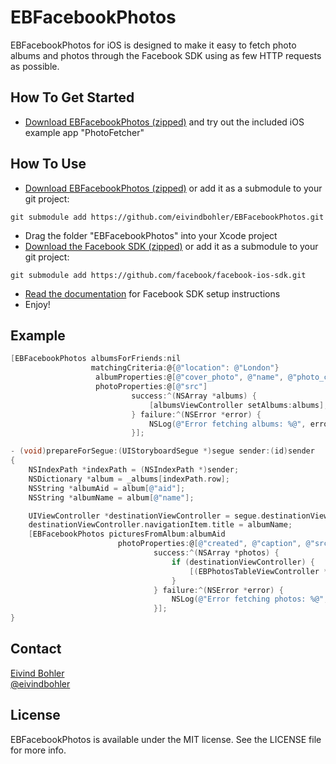 # EBFacebookPhotos
EBFacebookPhotos for iOS is designed to make it easy to fetch photo albums and photos through the Facebook SDK using as few HTTP requests as possible.

## How To Get Started
- [Download EBFacebookPhotos (zipped)](https://github.com/eivindbohler/EBFacebookPhotos/zipball/master) and try out the included iOS example app "PhotoFetcher"

## How To Use
- [Download EBFacebookPhotos (zipped)](https://github.com/eivindbohler/EBFacebookPhotos/zipball/master) or add it as a submodule to your git project:
```
git submodule add https://github.com/eivindbohler/EBFacebookPhotos.git
```
- Drag the folder "EBFacebookPhotos" into your Xcode project
- [Download the Facebook SDK (zipped)](https://github.com/facebook/facebook-ios-sdk/zipball/master) or add it as a submodule to your git project:
```
git submodule add https://github.com/facebook/facebook-ios-sdk.git
```
- [Read the documentation](https://developers.facebook.com/docs/getting-started/getting-started-with-the-ios-sdk) for Facebook SDK setup instructions
- Enjoy!

## Example
``` objective-c
[EBFacebookPhotos albumsForFriends:nil
                  matchingCriteria:@{@"location": @"London"}
                   albumProperties:@[@"cover_photo", @"name", @"photo_count", @"created"]
                   photoProperties:@[@"src"]
                           success:^(NSArray *albums) {
                               [albumsViewController setAlbums:albums];
                           } failure:^(NSError *error) {
                               NSLog(@"Error fetching albums: %@", error);
                           }];

```
``` objective-c
- (void)prepareForSegue:(UIStoryboardSegue *)segue sender:(id)sender
{
    NSIndexPath *indexPath = (NSIndexPath *)sender;
    NSDictionary *album = _albums[indexPath.row];
    NSString *albumAid = album[@"aid"];
    NSString *albumName = album[@"name"];

    UIViewController *destinationViewController = segue.destinationViewController;
    destinationViewController.navigationItem.title = albumName;
    [EBFacebookPhotos picturesFromAlbum:albumAid
                        photoProperties:@[@"created", @"caption", @"src_width", @"src_height", @"src"]
                                success:^(NSArray *photos) {
                                    if (destinationViewController) {
                                        [(EBPhotosTableViewController *)destinationViewController setPhotos:photos];
                                    }
                                } failure:^(NSError *error) {
                                    NSLog(@"Error fetching photos: %@", error);
                                }];
}
```

## Contact
[Eivind Bohler](http://github.com/eivindbohler)  
[@eivindbohler](https://twitter.com/eivindbohler)

## License
EBFacebookPhotos is available under the MIT license. See the LICENSE file for more info.
